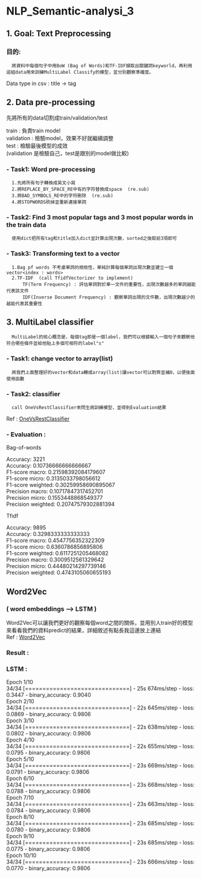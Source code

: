 # NLP_Semantic-analysi_3

## 1. Goal: Text Preprocessing
  ### 目的: 
      將資料中每個句子中用BoW (Bag of Words)和TF-IDF擷取出關鍵詞keyworld，再利用這組data用來訓練MultiLabel Classify的模型，並分別觀察準確度。
  
  Data type in csv : title -> tag
  
## 2. Data pre-processing
  先將所有的data切割成train/validation/test  
  
  train : 負責train model  
  validation : 檢驗model，效果不好就繼續調整  
  test : 檢驗最後模型的成效  
  (validation 是檢驗自己，test是跟別的model做比較)  
  
  ### - Task1: Word pre-processing
      1.先將所有句子轉換成英文小寫  
      2.將REPLACE_BY_SPACE_RE中有的字符替換成space  (re.sub)  
      3.將BAD_SYMBOLS_RE中的字符刪除  (re.sub)  
      4.將STOPWORDS砍掉並重新連接單詞  
  ### - Task2: Find 3 most popular tags and 3 most popular words in the train data  
      使用dict把所有tag和title加入dict並計算出現次數，sorted之後取前3項即可
  ### - Task3: Transforming text to a vector
      1.Bag pf words 不考慮單詞的相依性，單純計算每個單詞出現次數並建立一個vector<index : words>  
      2.TF-IDF  (call TfidfVectorizer to implement)  
          TF(Term Frequency) : 評估單詞對於單一文件的重要性，出現次數越多的單詞越能代表該文件  
          IDF(Inverse Document Frequency) : 觀察單詞出現的文件數，出現次數越少的越能代表其重要性  

## 3. MultiLabel classifier
      MultiLabel的核心概念是，每個tag即是一個label，我們可以根據輸入一個句子來觀察他符合哪些條件並給他貼上多個可相符的label"s"
  ### - Task1: change vector to array(list)  
      將我們上面整理好的vector和data轉成array(list)讓vector可以對齊並補0，以便後面使用函數
  ### - Task2: classifier  
      call OneVsRestClassifier來閃生病訓練模型，並得到Evaluation結果
  Ref : [OneVsRestClassifier](https://blog.csdn.net/NockinOnHeavensDoor/article/details/80234510 "link")  
  ### - Evaluation :  
  Bag-of-words  

  Accuracy:  3221  
  Accuracy:  0.10736666666666667  
  F1-score macro:  0.21598392084179607  
  F1-score micro:  0.3135033798056612  
  F1-score weighted:  0.30259958690895067  
  Precision macro:  0.10717847317452701  
  Precision micro:  0.1553448868549377  
  Precision weighted:  0.20747579302881394  

  Tfidf  

  Accuracy:  9895  
  Accuracy:  0.3298333333333333  
  F1-score macro:  0.4547756352322309  
  F1-score micro:  0.6360786856895806  
  F1-score weighted:  0.6117251205468082  
  Precision macro:  0.3009512561329642  
  Precision micro:  0.44480214297739146  
  Precision weighted:  0.4743105060655193  
  
## Word2Vec 
  ### ( word embeddings --> LSTM )  
  Word2Vec可以讓我們更好的觀察每個word之間的關係，並用別人train好的模型來看看我們的資料predict的結果，詳細敘述有點長我這邊放上連結  
  Ref : [Word2Vec](https://www.kaggle.com/jerrykuo7727/word2vec "link")

  ### Result :  
  
  ### LSTM :  
Epoch 1/10  
34/34 [==============================] - 25s 674ms/step - loss: 0.3447 - binary_accuracy: 0.9040  
Epoch 2/10  
34/34 [==============================] - 22s 645ms/step - loss: 0.0869 - binary_accuracy: 0.9806  
Epoch 3/10  
34/34 [==============================] - 22s 638ms/step - loss: 0.0802 - binary_accuracy: 0.9806  
Epoch 4/10  
34/34 [==============================] - 22s 655ms/step - loss: 0.0795 - binary_accuracy: 0.9806  
Epoch 5/10  
34/34 [==============================] - 23s 669ms/step - loss: 0.0791 - binary_accuracy: 0.9806  
Epoch 6/10  
34/34 [==============================] - 23s 668ms/step - loss: 0.0788 - binary_accuracy: 0.9806  
Epoch 7/10  
34/34 [==============================] - 23s 663ms/step - loss: 0.0784 - binary_accuracy: 0.9806  
Epoch 8/10  
34/34 [==============================] - 23s 685ms/step - loss: 0.0780 - binary_accuracy: 0.9806  
Epoch 9/10  
34/34 [==============================] - 23s 685ms/step - loss: 0.0775 - binary_accuracy: 0.9806  
Epoch 10/10  
34/34 [==============================] - 23s 666ms/step - loss: 0.0770 - binary_accuracy: 0.9806   

  
  
      
